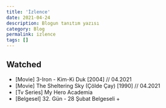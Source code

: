 ```yaml
---
title: 'İzlence'
date: 2021-04-24
description: Blogun tanıtım yazısı
category: Blog
permalink: izlence
tags: []
---
```


## Watched

* [Movie] 3-Iron - Kim-Ki Duk [2004] // 04.2021
* [Movie] The Sheltering Sky (Çölde Çay) [1990] // 04.2021 
* [Tv Series] My Hero Academia
* [Belgesel] 32. Gün - 28 Şubat Belgeseli +
